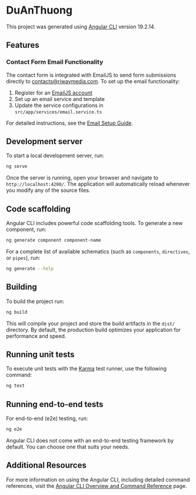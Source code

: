 # DuAnThuong

This project was generated using [Angular CLI](https://github.com/angular/angular-cli) version 19.2.14.

## Features

### Contact Form Email Functionality

The contact form is integrated with EmailJS to send form submissions directly to contacts@riwaymedia.com. To set up the email functionality:

1. Register for an [EmailJS account](https://www.emailjs.com/)
2. Set up an email service and template
3. Update the service configurations in `src/app/services/email.service.ts`

For detailed instructions, see the [Email Setup Guide](src/app/docs/emailjs-setup.md).

## Development server

To start a local development server, run:

```bash
ng serve
```

Once the server is running, open your browser and navigate to `http://localhost:4200/`. The application will automatically reload whenever you modify any of the source files.

## Code scaffolding

Angular CLI includes powerful code scaffolding tools. To generate a new component, run:

```bash
ng generate component component-name
```

For a complete list of available schematics (such as `components`, `directives`, or `pipes`), run:

```bash
ng generate --help
```

## Building

To build the project run:

```bash
ng build
```

This will compile your project and store the build artifacts in the `dist/` directory. By default, the production build optimizes your application for performance and speed.

## Running unit tests

To execute unit tests with the [Karma](https://karma-runner.github.io) test runner, use the following command:

```bash
ng test
```

## Running end-to-end tests

For end-to-end (e2e) testing, run:

```bash
ng e2e
```

Angular CLI does not come with an end-to-end testing framework by default. You can choose one that suits your needs.

## Additional Resources

For more information on using the Angular CLI, including detailed command references, visit the [Angular CLI Overview and Command Reference](https://angular.dev/tools/cli) page.

